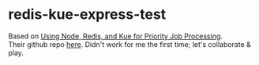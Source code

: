 # redis-kue-express-test
Based on [Using Node, Redis, and Kue for Priority Job Processing](https://ifelse.io/2016/02/23/using-node-redis-and-kue-for-priority-job-processing/).<br>
Their github repo [here](https://github.com/markthethomas/redis-kue-express).
Didn't work for me the first time; let's collaborate & play.
